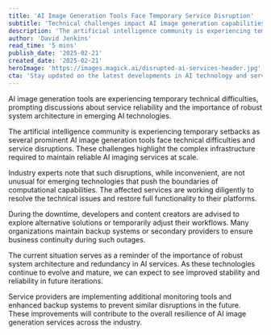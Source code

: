 ```yaml
---
title: 'AI Image Generation Tools Face Temporary Service Disruption'
subtitle: 'Technical challenges impact AI image generation capabilities'
description: 'The artificial intelligence community is experiencing temporary setbacks as several prominent AI image generation tools face technical difficulties and service disruptions. These challenges highlight the complex infrastructure required to maintain reliable AI imaging services at scale.'
author: 'David Jenkins'
read_time: '5 mins'
publish_date: '2025-02-21'
created_date: '2025-02-21'
heroImage: 'https://images.magick.ai/disrupted-ai-services-header.jpg'
cta: 'Stay updated on the latest developments in AI technology and service reliability by following us on LinkedIn. Our expert network provides real-time insights into industry challenges and solutions.'
---
```


AI image generation tools are experiencing temporary technical difficulties, prompting discussions about service reliability and the importance of robust system architecture in emerging AI technologies.

The artificial intelligence community is experiencing temporary setbacks as several prominent AI image generation tools face technical difficulties and service disruptions. These challenges highlight the complex infrastructure required to maintain reliable AI imaging services at scale.

Industry experts note that such disruptions, while inconvenient, are not unusual for emerging technologies that push the boundaries of computational capabilities. The affected services are working diligently to resolve the technical issues and restore full functionality to their platforms.

During the downtime, developers and content creators are advised to explore alternative solutions or temporarily adjust their workflows. Many organizations maintain backup systems or secondary providers to ensure business continuity during such outages.

The current situation serves as a reminder of the importance of robust system architecture and redundancy in AI services. As these technologies continue to evolve and mature, we can expect to see improved stability and reliability in future iterations.

Service providers are implementing additional monitoring tools and enhanced backup systems to prevent similar disruptions in the future. These improvements will contribute to the overall resilience of AI image generation services across the industry.